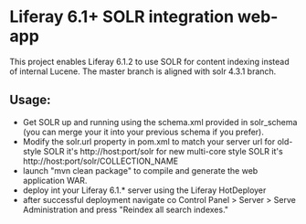 # Liferay 6.1+ SOLR integration web-app #

This project enables Liferay 6.1.2 to use SOLR for content indexing instead of internal Lucene. The master branch is aligned with solr 4.3.1 branch.

## Usage: ##
* Get SOLR up and running using the schema.xml provided in solr_schema (you can merge your it into your previous schema if you prefer).
* Modify the solr.url property in pom.xml to match your server url
  for old-style SOLR it's http://host:port/solr
  for new multi-core style SOLR it's http://host:port/solr/COLLECTION_NAME
* launch "mvn clean package" to compile and generate the web application WAR.
* deploy int your Liferay 6.1.* server using the Liferay HotDeployer
* after successful deployment navigate co Control Panel > Server > Serve Administration and press "Reindex all search indexes."
